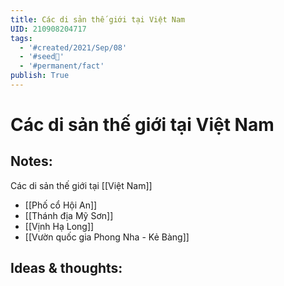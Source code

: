 ```yaml
---
title: Các di sản thế giới tại Việt Nam
UID: 210908204717
tags:
  - '#created/2021/Sep/08'
  - '#seed🥜'
  - '#permanent/fact'
publish: True
---
```

# Các di sản thế giới tại Việt Nam

## Notes:
Các di sản thế giới tại [[Việt Nam]]

- [[Phố cổ Hội An]]
- [[Thánh địa Mỹ Sơn]]
- [[Vịnh Hạ Long]]
- [[Vườn quốc gia Phong Nha - Kẻ Bàng]]

## Ideas & thoughts:

